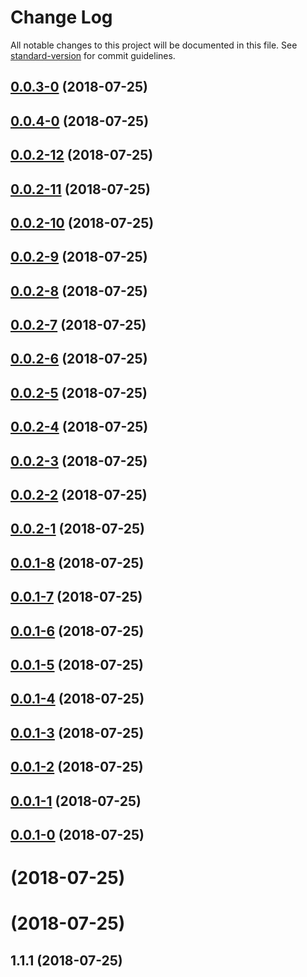 # Change Log

All notable changes to this project will be documented in this file. See [standard-version](https://github.com/conventional-changelog/standard-version) for commit guidelines.

<a name="0.0.3-0"></a>
## [0.0.3-0](https://github.com/qinyuanbin/redux-adapter/compare/v0.0.4-0...v0.0.3-0) (2018-07-25)



<a name="0.0.4-0"></a>
## [0.0.4-0](https://github.com/qinyuanbin/redux-adapter/compare/v0.0.2-12...v0.0.4-0) (2018-07-25)



<a name="0.0.2-12"></a>
## [0.0.2-12](https://github.com/qinyuanbin/redux-adapter/compare/v0.0.2-11...v0.0.2-12) (2018-07-25)



<a name="0.0.2-11"></a>
## [0.0.2-11](https://github.com/qinyuanbin/redux-adapter/compare/v0.0.2-10...v0.0.2-11) (2018-07-25)



<a name="0.0.2-10"></a>
## [0.0.2-10](https://github.com/qinyuanbin/redux-adapter/compare/v0.0.2-9...v0.0.2-10) (2018-07-25)



<a name="0.0.2-9"></a>
## [0.0.2-9](https://github.com/qinyuanbin/redux-adapter/compare/v0.0.2-8...v0.0.2-9) (2018-07-25)



<a name="0.0.2-8"></a>
## [0.0.2-8](https://github.com/qinyuanbin/redux-adapter/compare/v0.0.2-7...v0.0.2-8) (2018-07-25)



<a name="0.0.2-7"></a>
## [0.0.2-7](https://github.com/qinyuanbin/redux-adapter/compare/v0.0.2-6...v0.0.2-7) (2018-07-25)



<a name="0.0.2-6"></a>
## [0.0.2-6](https://github.com/qinyuanbin/redux-adapter/compare/v0.0.2-5...v0.0.2-6) (2018-07-25)



<a name="0.0.2-5"></a>
## [0.0.2-5](https://github.com/qinyuanbin/redux-adapter/compare/v0.0.2-4...v0.0.2-5) (2018-07-25)



<a name="0.0.2-4"></a>
## [0.0.2-4](https://github.com/qinyuanbin/redux-adapter/compare/v0.0.2-3...v0.0.2-4) (2018-07-25)



<a name="0.0.2-3"></a>
## [0.0.2-3](https://github.com/qinyuanbin/redux-adapter/compare/v0.0.2-2...v0.0.2-3) (2018-07-25)



<a name="0.0.2-2"></a>
## [0.0.2-2](https://github.com/qinyuanbin/redux-adapter/compare/v0.0.2-1...v0.0.2-2) (2018-07-25)



<a name="0.0.2-1"></a>
## [0.0.2-1](https://github.com/qinyuanbin/redux-adapter/compare/v0.0.1-8...v0.0.2-1) (2018-07-25)



<a name="0.0.1-8"></a>
## [0.0.1-8](https://github.com/qinyuanbin/redux-adapter/compare/v0.0.1-7...v0.0.1-8) (2018-07-25)



<a name="0.0.1-7"></a>
## [0.0.1-7](https://github.com/qinyuanbin/redux-adapter/compare/v0.0.1-6...v0.0.1-7) (2018-07-25)



<a name="0.0.1-6"></a>
## [0.0.1-6](https://github.com/qinyuanbin/redux-adapter/compare/v0.0.1-5...v0.0.1-6) (2018-07-25)



<a name="0.0.1-5"></a>
## [0.0.1-5](https://github.com/qinyuanbin/redux-adapter/compare/v0.0.1-4...v0.0.1-5) (2018-07-25)



<a name="0.0.1-4"></a>
## [0.0.1-4](https://github.com/qinyuanbin/redux-adapter/compare/v0.0.1-3...v0.0.1-4) (2018-07-25)



<a name="0.0.1-3"></a>
## [0.0.1-3](https://github.com/qinyuanbin/redux-adapter/compare/v0.0.1-2...v0.0.1-3) (2018-07-25)



<a name="0.0.1-2"></a>
## [0.0.1-2](https://github.com/qinyuanbin/redux-adapter/compare/v0.0.1-1...v0.0.1-2) (2018-07-25)



<a name="0.0.1-1"></a>
## [0.0.1-1](https://github.com/qinyuanbin/redux-adapter/compare/v0.0.1-0...v0.0.1-1) (2018-07-25)



<a name="0.0.1-0"></a>
## [0.0.1-0](https://github.com/qinyuanbin/redux-adapter/compare/v1.1.1...v0.0.1-0) (2018-07-25)



<a name=""></a>
# [](https://github.com/qinyuanbin/redux-adapter/compare/v1.1.1...v) (2018-07-25)



<a name=""></a>
# [](https://github.com/qinyuanbin/redux-adapter/compare/v1.1.1...v) (2018-07-25)



<a name="1.1.1"></a>
## 1.1.1 (2018-07-25)
